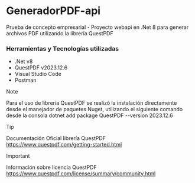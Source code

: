 # GeneradorPDF-api
Prueba de concepto empresarial - Proyecto webapi en .Net 8 para generar archivos PDF utilizando la librería QuestPDF

### Herramientas y Tecnologías utilizadas
  * .Net v8
  * QuestPDF v2023.12.6
  * Visual Studio Code
  * Postman


> [!NOTE]
> Para el uso de librería QuestPDF se realizó la instalación directamente desde el manejador de paquetes Nuget, utilizando el siguiente comando desde la consola
> dotnet add package QuestPDF --version 2023.12.6


> [!TIP]
> Documentación Oficial librería QuestPDF
> https://www.questpdf.com/getting-started.html


> [!IMPORTANT]
> Información sobre licencia QuestPDF
> https://www.questpdf.com/license/summary/community.html
